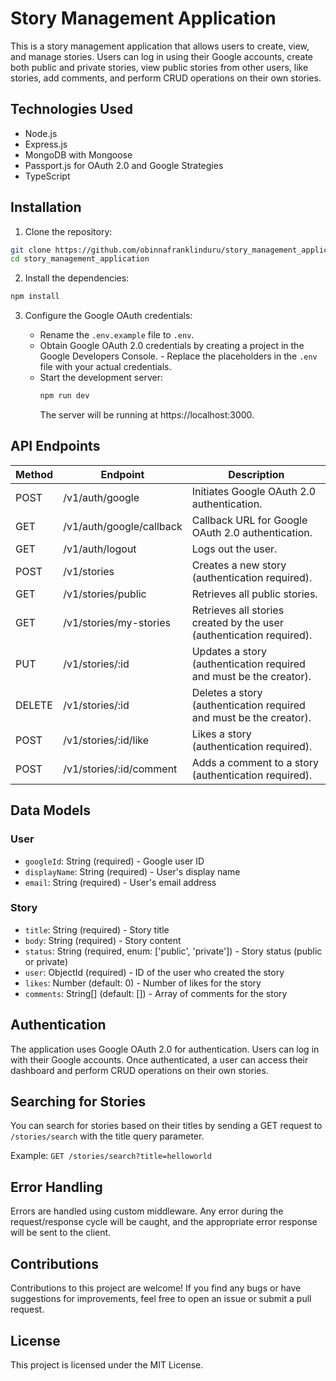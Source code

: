# Story Management Application

This is a story management application that allows users to create, view, and manage stories. Users can log in using their Google accounts, create both public and private stories, view public stories from other users, like stories, add comments, and perform CRUD operations on their own stories.

## Technologies Used

- Node.js
- Express.js
- MongoDB with Mongoose
- Passport.js for OAuth 2.0 and Google Strategies
- TypeScript

## Installation

1. Clone the repository:

```bash
git clone https://github.com/obinnafranklinduru/story_management_application
cd story_management_application
```

2. Install the dependencies:

```bash
npm install
```

3. Configure the Google OAuth credentials:

   - Rename the `.env.example` file to `.env`.
   - Obtain Google OAuth 2.0 credentials by creating a project in the Google Developers Console. - Replace the placeholders in the `.env` file with your actual credentials.
   - Start the development server:
     ```bash
     npm run dev
     ```
     The server will be running at https://localhost:3000.

## API Endpoints

| Method | Endpoint                 | Description                                                          |
| ------ | ------------------------ | -------------------------------------------------------------------- |
| POST   | /v1/auth/google          | Initiates Google OAuth 2.0 authentication.                           |
| GET    | /v1/auth/google/callback | Callback URL for Google OAuth 2.0 authentication.                    |
| GET    | /v1/auth/logout          | Logs out the user.                                                   |
| POST   | /v1/stories              | Creates a new story (authentication required).                       |
| GET    | /v1/stories/public       | Retrieves all public stories.                                        |
| GET    | /v1/stories/my-stories   | Retrieves all stories created by the user (authentication required). |
| PUT    | /v1/stories/:id          | Updates a story (authentication required and must be the creator).   |
| DELETE | /v1/stories/:id          | Deletes a story (authentication required and must be the creator).   |
| POST   | /v1/stories/:id/like     | Likes a story (authentication required).                             |
| POST   | /v1/stories/:id/comment  | Adds a comment to a story (authentication required).                 |

## Data Models

### User

- `googleId`: String (required) - Google user ID
- `displayName`: String (required) - User's display name
- `email`: String (required) - User's email address

### Story

- `title`: String (required) - Story title
- `body`: String (required) - Story content
- `status`: String (required, enum: ['public', 'private']) - Story status (public or private)
- `user`: ObjectId (required) - ID of the user who created the story
- `likes`: Number (default: 0) - Number of likes for the story
- `comments`: String[] (default: []) - Array of comments for the story

## Authentication

The application uses Google OAuth 2.0 for authentication. Users can log in with their Google accounts. Once authenticated, a user can access their dashboard and perform CRUD operations on their own stories.

## Searching for Stories

You can search for stories based on their titles by sending a GET request to `/stories/search` with the title query parameter.

Example: `GET /stories/search?title=helloworld`

## Error Handling

Errors are handled using custom middleware. Any error during the request/response cycle will be caught, and the appropriate error response will be sent to the client.

## Contributions

Contributions to this project are welcome! If you find any bugs or have suggestions for improvements, feel free to open an issue or submit a pull request.

## License

This project is licensed under the MIT License.
